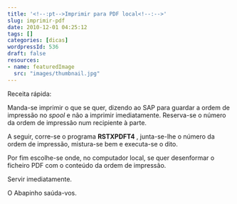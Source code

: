 ```yaml
---
title: '<!--:pt-->Imprimir para PDF local<!--:-->'
slug: imprimir-pdf
date: 2010-12-01 04:25:12
tags: []
categories: [dicas]
wordpressId: 536
draft: false
resources:
- name: featuredImage
  src: "images/thumbnail.jpg"
---
```

Receita rápida:

Manda-se imprimir o que se quer, dizendo ao SAP para guardar a ordem de impressão no _spool_ e não a imprimir imediatamente. Reserva-se o número da ordem de impressão num recipiente à parte.

A seguir, corre-se o programa **RSTXPDFT4** , junta-se-lhe o número da ordem de impressão, mistura-se bem e executa-se o dito.

Por fim escolhe-se onde, no computador local, se quer desenformar o ficheiro PDF com o conteúdo da ordem de impressão.

Servir imediatamente.

O Abapinho saúda-vos.
